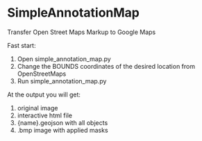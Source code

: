 # SimpleAnnotationMap
Transfer Open Street Maps Markup to Google Maps

Fast start:
1) Open simple_annotation_map.py
2) Change the BOUNDS coordinates of the desired location from OpenStreetMaps
3) Run simple_annotation_map.py

At the output you will get:
1) original image
2) interactive html file
3) {name}.geojson with all objects
4) .bmp image with applied masks

